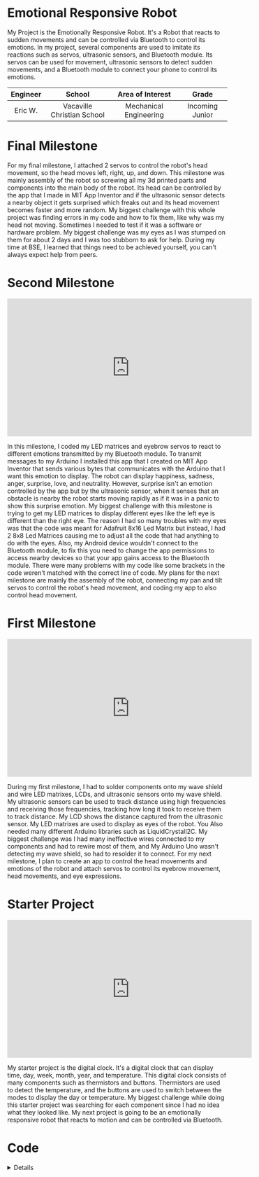 # Emotional Responsive Robot
My Project is the Emotionally Responsive Robot. It's a Robot that reacts to sudden movements and can be controlled via Bluetooth to control its emotions. In my project, several components are used to imitate its reactions such as servos, ultrasonic sensors, and Bluetooth module. Its servos can be used for movement, ultrasonic sensors to detect sudden movements, and a Bluetooth module to connect your phone to control its emotions.

| **Engineer** | **School** | **Area of Interest** | **Grade** |
|:--:|:--:|:--:|:--:|
| Eric W. | Vacaville Christian School | Mechanical Engineering | Incoming Junior |



<!--- **Replace the BlueStamp logo below with an image of yourself and your completed project. Follow the guide [here](https://tomcam.github.io/least-github-pages/adding-images-github-pages-site.html) if you need help.**

![Headstone Image](logo.svg)

  
# Final Milestone
For your final milestone, explain the outcome of your project. Key details to include are:
- What you've accomplished since your previous milestone
- What your biggest challenges and triumphs were at BSE
- A summary of key topics you learned about
- What do you hope to learn in the future after everything you've learned at BSE

**Don't forget to replace the text below with the embedding for your milestone video. Go to Youtube, click Share -> Embed, and copy and paste the code to replace what's below.**

<iframe width="560" height="315" src="(https://www.youtube.com/watch?v=0YXdgLMgcYM&ab_channel=BlueStampEng)" title="YouTube video player" frameborder="0" allow="accelerometer; autoplay; clipboard-write; encrypted-media; gyroscope; picture-in-picture; web-share" allowfullscreen></iframe>
-->

# Final Milestone
For my final milestone, I attached 2 servos to control the robot's head movement, so the head moves left, right, up, and down. This milestone was mainly assembly of the robot so screwing all my 3d printed parts and components into the main body of the robot. Its head can be controlled by the app that I made in MIT App Inventor and if the ultrasonic sensor detects a nearby object it gets surprised which freaks out and its head movement becomes faster and more random. My biggest challenge with this whole project was finding errors in my code and how to fix them, like why was my head not moving. Sometimes I needed to test if it was a software or hardware problem. My biggest challenge was my eyes as I was stumped on them for about 2 days and I was too stubborn to ask for help. During my time at BSE, I learned that things need to be achieved yourself, you can't always expect help from peers. 
# Second Milestone

<iframe width="560" height="315" src="https://www.youtube.com/embed/sZYrgeUFZfM" title="YouTube video player" frameborder="0" allow="accelerometer; autoplay; clipboard-write; encrypted-media; gyroscope; picture-in-picture; web-share" allowfullscreen></iframe>

<!--- For your second milestone, explain what you've worked on since your previous milestone. You can highlight:
- Technical details of what you've accomplished and how they contribute to the final goal
- What has been surprising about the project so far
- Previous challenges you faced that you overcame
- What needs to be completed before your final milestone 

**Don't forget to replace the text below with the embedding for your milestone video. Go to Youtube, click Share -> Embed, and copy and paste the code to replace what's below.**

<iframe width="560" height="315" src="https://www.youtube.com/embed/y3VAmNlER5Y" title="YouTube video player" frameborder="0" allow="accelerometer; autoplay; clipboard-write; encrypted-media; gyroscope; picture-in-picture; web-share" allowfullscreen></iframe>
-->
In this milestone, I coded my LED matrices and eyebrow servos to react to different emotions transmitted by my Bluetooth module. To transmit messages to my Arduino I installed this app that I created on MIT App Inventor that sends various bytes that communicates with the Arduino that I want this emotion to display. The robot can display happiness, sadness, anger, surprise, love, and neutrality. However, surprise isn't an emotion controlled by the app but by the ultrasonic sensor, when it senses that an obstacle is nearby the robot starts moving rapidly as if it was in a panic to show this surprise emotion. My biggest challenge with this milestone is trying to get my LED matrices to display different eyes like the left eye is different than the right eye. The reason I had so many troubles with my eyes was that the code was meant for Adafruit 8x16 Led Matrix but instead, I had 2 8x8 Led Matrices causing me to adjust all the code that had anything to do with the eyes. Also, my Android device wouldn't connect to the Bluetooth module, to fix this you need to change the app permissions to access nearby devices so that your app gains access to the Bluetooth module.  There were many problems with my code like some brackets in the code weren't matched with the correct line of code. My plans for the next milestone are mainly the assembly of the robot, connecting my pan and tilt servos to control the robot's head movement, and coding my app to also control head movement. 

# First Milestone

<iframe width="560" height="315" src="https://www.youtube.com/embed/VuyLpELa1uM" title="YouTube video player" frameborder="0" allow="accelerometer; autoplay; clipboard-write; encrypted-media; gyroscope; picture-in-picture; web-share" allowfullscreen></iframe>

During my first milestone, I had to solder components onto my wave shield and wire LED matrixes, LCDs, and ultrasonic sensors onto my wave shield. My ultrasonic sensors can be used to track distance using high frequencies and receiving those frequencies, tracking how long it took to receive them to track distance. My LCD shows the distance captured from the ultrasonic sensor. My LED matrixes are used to display as eyes of the robot. You Also needed many different Arduino libraries such as LiquidCrystalI2C. My biggest challenge was I had many ineffective wires connected to my components and had to rewire most of them, and My Arduino Uno wasn't detecting my wave shield, so had to resolder it to connect. For my next milestone, I plan to create an app to control the head movements and emotions of the robot and attach servos to control its eyebrow movement, head movements, and eye expressions.

# Starter Project

<iframe width="560" height="315" src="https://www.youtube.com/embed/0YXdgLMgcYM" title="YouTube video player" frameborder="0" allow="accelerometer; autoplay; clipboard-write; encrypted-media; gyroscope; picture-in-picture; web-share" allowfullscreen></iframe>

My starter project is the digital clock. It's a digital clock that can display time, day, week, month, year, and temperature. This digital clock consists of many components such as thermistors and buttons. Thermistors are used to detect the temperature, and the buttons are used to switch between the modes to display the day or temperature. My biggest challenge while doing this starter project was searching for each component since I had no idea what they looked like. My next project is going to be an emotionally responsive robot that reacts to motion and can be controlled via Bluetooth. 





<!--- **Don't forget to replace the text below with the embedding for your milestone video. Go to Youtube, click Share -> Embed, and copy and paste the code to replace what's below.**

<iframe width="560" height="315" src="https://www.youtube.com/embed/CaCazFBhYKs" title="YouTube video player" frameborder="0" allow="accelerometer; autoplay; clipboard-write; encrypted-media; gyroscope; picture-in-picture; web-share" allowfullscreen></iframe>

# Schematics 
Here's where you'll put images of your schematics. [Tinkercad](https://www.tinkercad.com/blog/official-guide-to-tinkercad-circuits) and [Fritzing](https://fritzing.org/learning/) are both great resources because LCDs to create professional schematic diagrams, though BSE recommends Tinkercad because it can be done easily and for free in the browser. 
-->
# Code

<details markdown="1"> 

```

c++
/*************************************************************
//  Brobot: Main File
//  This file contains the setup and execution loop for the Arduino
//  while Brobot is in operation.
//  Project Inspiration: Chris Frazier
//  Modified by Eric W.
//  Date: 7/13/2023
**************************************************************/

#include "Wire.h"
#include "SoftwareServo.h"
#include "Adafruit_LEDBackpack.h"
#include "Adafruit_GFX.h"
#include <Brobot.h>
#include <LiquidCrystal_I2C.h>
#include "WaveHC.h"

#define panPin 14        // This is the pan servo pin
#define tiltPin 15       // This is the tilt servo pin
#define leftBrowPin 16   // This is the left eyebrow servo pin
#define rightBrowPin 17  // This is the right eyebrow servo pin
#define echoPin 12        // This is the echo pin
#define triggerPin 7     // This is the trigger pin

// Create an instance of Brobot
Brobot myBrobot(panPin, tiltPin, leftBrowPin, rightBrowPin, echoPin, triggerPin);

void setup() {
  Serial.begin(9600);  // Set baud rate for serial protocol

  putstring("Free RAM: ");             // This can help with debugging, running out of RAM is bad
  Serial.println(myBrobot.freeRam());  // if this is under 150 bytes it may spell trouble!

  // Set the output pins for the DAC control. This pins are defined in the library
  pinMode(2, OUTPUT);
  pinMode(3, OUTPUT);
  pinMode(4, OUTPUT);
  pinMode(5, OUTPUT);

  //  if (!card.init(true)) { //play with 4 MHz spi if 8MHz isn't working for you
  if (!myBrobot.card.init()) {           //play with 8 MHz spi (default faster!)
    putstring_nl("Card init. failed!");  // Something went wrong, lets print out why
    myBrobot.sdErrorCheck();
    while (1)
      ;  // then 'halt' - do nothing!
  }

  // enable optimize read - some cards may timeout. Disable if you're having problems
  myBrobot.card.partialBlockRead(true);

  // Now we will look for a FAT partition!
  uint8_t part;
  // for (part = 0; part < 5; part++) {     // we have up to 5 slots to look in
  //   if (myBrobot.vol.init(myBrobot.card, part))
  //     break;                             // we found one, lets bail
  // }
  // if (part == 5) {                       // if we ended up not finding one  :(
  //   putstring_nl("No valid FAT partition!");
  //   myBrobot.sdErrorCheck();      // Something went wrong, lets print out why
  //   while(1);                            // then 'halt' - do nothing!
  // }

  // // Lets tell the user about what we found
  // putstring("Using partition ");
  // Serial.print(part, DEC);
  // putstring(", type is FAT");
  // Serial.println(myBrobot.vol.fatType(),DEC);     // FAT16 or FAT32?

  // // Try to open the root directory
  // if (!myBrobot.root.openRoot(myBrobot.vol)) {
  //   putstring_nl("Can't open root dir!"); // Something went wrong,
  //   while(1);                             // then 'halt' - do nothing!
  // }
  // Initialize all of Brobot's public variables
  myBrobot.incomingByte = -1;
  myBrobot.currentPanAngle = 90;
  myBrobot.currentTiltAngle = 90;
  myBrobot.nextPanAngle = 90;
  myBrobot.nextTiltAngle = 90;
  myBrobot.currentLBAngle = 90;
  myBrobot.currentRBAngle = 90;
  myBrobot.neckTimer = 400;
  myBrobot.neckSpeed = NECK_SPEED;
  myBrobot.headMoveToggle = 0;
  myBrobot.leftToggle = 0;
  myBrobot.rightToggle = 0;
  myBrobot.upToggle = 0;
  myBrobot.downToggle = 0;

  // Run Brobot setup function (initializes LED eyes)
  myBrobot.setup();

  // Attach and initialize all 4 servos
  myBrobot.pan.attach(panPin);
  myBrobot.tilt.attach(tiltPin);
  myBrobot.leftBrow.attach(leftBrowPin);
  myBrobot.rightBrow.attach(rightBrowPin);
  myBrobot.pan.write(myBrobot.currentPanAngle);
  delay(20);
  myBrobot.tilt.write(myBrobot.currentTiltAngle);
  myBrobot.leftBrow.write(myBrobot.currentLBAngle);
  myBrobot.rightBrow.write(myBrobot.currentRBAngle);
  //SoftwareServo::refresh();
  delay(20);


  myBrobot.updateFace();

  delay(2000);
  SoftwareServo::refresh();
}

void loop() {
  // Every loop check for Bluetooth data
  myBrobot.checkBT();

  // The following code sets Brobot's eyebrow positions
  //  - -
  if (myBrobot.nextEmotion == NEUTRAL) {
    //myBrobot.togglePause = true;
    myBrobot.nextLBAngle = 90;
    myBrobot.nextRBAngle = 90;
    while ((myBrobot.currentLBAngle != myBrobot.nextLBAngle) || (myBrobot.currentRBAngle != myBrobot.nextRBAngle)) {
      if (myBrobot.currentLBAngle < myBrobot.nextLBAngle) {
        myBrobot.currentLBAngle++;
      } else if (myBrobot.currentLBAngle > myBrobot.nextLBAngle) {
        myBrobot.currentLBAngle--;
      }
      if (myBrobot.currentRBAngle < myBrobot.nextRBAngle) {
        myBrobot.currentRBAngle++;
      } else if (myBrobot.currentRBAngle > myBrobot.nextRBAngle) {
        myBrobot.currentRBAngle--;
      }
      myBrobot.leftBrow.write(myBrobot.currentLBAngle);
      myBrobot.rightBrow.write(myBrobot.currentRBAngle);
      SoftwareServo::refresh();
    }
    // if((myBrobot.currentLBAngle == myBrobot.nextLBAngle) && (myBrobot.currentRBAngle == myBrobot.nextRBAngle)){
    //   myBrobot.togglePause = false;
    // }
  }

  //  /
  else if (myBrobot.nextEmotion == SURPRISED || myBrobot.nextEmotion == HAPPY || myBrobot.nextEmotion == SAD || myBrobot.nextEmotion == LOVE) {
    //myBrobot.togglePause = true;
    myBrobot.nextLBAngle = 120;
    myBrobot.nextRBAngle = 60;
    while ((myBrobot.currentLBAngle != myBrobot.nextLBAngle) || (myBrobot.currentRBAngle != myBrobot.nextRBAngle)) {
      if (myBrobot.currentLBAngle < myBrobot.nextLBAngle) {
        myBrobot.currentLBAngle++;
      } else if (myBrobot.currentLBAngle > myBrobot.nextLBAngle) {
        myBrobot.currentLBAngle--;
      }
      if (myBrobot.currentRBAngle < myBrobot.nextRBAngle) {
        myBrobot.currentLBAngle++;
      } else if (myBrobot.currentRBAngle > myBrobot.nextRBAngle) {
        myBrobot.currentRBAngle--;
      }
      myBrobot.leftBrow.write(myBrobot.currentLBAngle);
      myBrobot.rightBrow.write(myBrobot.currentRBAngle);
      SoftwareServo::refresh();
    }
    // if ((myBrobot.currentLBAngle == myBrobot.nextLBAngle) && (myBrobot.currentRBAngle == myBrobot.nextRBAngle)) {
    //   myBrobot.togglePause = false;
    // }
  }
 
  else if (myBrobot.nextEmotion == ANGRY) {
    //myBrobot.togglePause = true;
    myBrobot.nextLBAngle = 60;
    myBrobot.nextRBAngle = 120;
    while ((myBrobot.currentLBAngle != myBrobot.nextLBAngle) || (myBrobot.currentRBAngle != myBrobot.nextRBAngle)) {
      if (myBrobot.currentLBAngle < myBrobot.nextLBAngle) {
        myBrobot.currentLBAngle++;
      } else if (myBrobot.currentLBAngle > myBrobot.nextLBAngle) {
        myBrobot.currentLBAngle--;
      }
      if (myBrobot.currentRBAngle < myBrobot.nextRBAngle) {
        myBrobot.currentRBAngle++;
      } else if (myBrobot.currentRBAngle > myBrobot.nextRBAngle) {
        myBrobot.currentRBAngle--;
      }
      myBrobot.leftBrow.write(myBrobot.currentLBAngle);
      myBrobot.rightBrow.write(myBrobot.currentRBAngle);
      SoftwareServo::refresh();
    }
    //if((myBrobot.currentLBAngle == myBrobot.nextLBAngle) && (myBrobot.currentRBAngle == myBrobot.nextRBAngle)){
    //   myBrobot.togglePause = false;
    //}
  }
  SoftwareServo::refresh();
  // Update Brobot's face each loop

  myBrobot.updateFace();

  /* The following code controls the pan/tilt neck servos
  // Brobot will randomly look in a defined set of angles for both pan and tilt.
  // Each loop, if the current servo position variable is not at the same position 
  // as the next position variable, the servos will increment/decrement the current 
  // angle by 1 as needed. The neckSpeed variable causes the pan/tilt servos to only 
  // change every *neckspeed* loop cycle. The neckTimer variable causes Brobot to pause
  // before looking in another direction.
  */

  if (myBrobot.headMoveToggle == 0) {
    if (myBrobot.currentPanAngle == myBrobot.nextPanAngle) {
      if (myBrobot.neckTimer == 0) {
        myBrobot.nextPanAngle = random(MIN_PAN_ANGLE, MAX_PAN_ANGLE);
        myBrobot.nextTiltAngle = random(MIN_TILT_ANGLE, MAX_TILT_ANGLE);
        Serial.println(myBrobot.nextPanAngle);
        Serial.println(myBrobot.nextTiltAngle);
        Serial.println("under tilt angle");
      } else {
        myBrobot.neckTimer--;
      }
    } else {
      myBrobot.neckSpeed--;
      myBrobot.neckTimer = random(60, 80);
      if (myBrobot.neckSpeed == 0) {
        if (millis() % 2 == 0) {
          if (myBrobot.currentPanAngle < myBrobot.nextPanAngle) {
            myBrobot.currentPanAngle++;
          } else if (myBrobot.currentPanAngle > myBrobot.nextPanAngle) {
            myBrobot.currentPanAngle--;
          }
          myBrobot.pan.write(myBrobot.currentPanAngle);
          SoftwareServo::refresh();
          //delay(10);
        } else {
          if (myBrobot.currentTiltAngle < myBrobot.nextTiltAngle) {
            myBrobot.currentTiltAngle++;
          } else if (myBrobot.currentTiltAngle > myBrobot.nextTiltAngle) {
            myBrobot.currentTiltAngle--;
          }
          myBrobot.tilt.write(myBrobot.currentTiltAngle);
          SoftwareServo::refresh();
        }
        myBrobot.neckSpeed = NECK_SPEED;
      }
    }
  } else {
    myBrobot.neckSpeed--;
    if (myBrobot.neckSpeed == 0) {
      if (myBrobot.currentTiltAngle <= MAX_TILT_ANGLE) {
        if (myBrobot.upToggle) {
          myBrobot.currentTiltAngle++;
        }
      }
      if (myBrobot.currentTiltAngle >= MIN_TILT_ANGLE) {
        if (myBrobot.downToggle) {
          myBrobot.currentTiltAngle--;
        }
      }
      if (myBrobot.currentPanAngle <= MAX_PAN_ANGLE) {
        if (myBrobot.rightToggle) {
          myBrobot.currentPanAngle++;
        }
      }
      if (myBrobot.currentPanAngle >= MIN_PAN_ANGLE) {
        if (myBrobot.leftToggle) {
          myBrobot.currentPanAngle--;
        }
      }
      myBrobot.pan.write(myBrobot.currentPanAngle);
      myBrobot.tilt.write(myBrobot.currentTiltAngle);
      SoftwareServo::refresh();
      delay(10);
      myBrobot.neckSpeed = NECK_SPEED;
    }
  }

  if (myBrobot.soundToggle && !myBrobot.togglePause) {
    SoftwareServo::refresh();
    //delay(200);
    myBrobot.playComplete();
  }
  //delay(20);
}

```
<!--- 
# Bill of Materials
Here's where you'll list the parts in your project. To add more rows, just copy and paste the example rows below.
Don't forget to place the link of where to buy each component inside the quotation marks in the corresponding row after href =. Follow the guide [here]([url](https://www.markdownguide.org/extended-syntax/)) to learn how to customize this to your project needs. 
-->
# Bill of Materials

| **Part** | **Note** | **Price** | **Link** |
|:--:|:--:|:--:|:--:|
| Arduino Uno | programmable microcontroller board | $28.50 | <a href="https://www.amazon.com/Arduino-A000066-ARDUINO-UNO-R3/dp/B008GRTSV6/"> Link </a> |
| Adafruit wave shield | adding audio | $26.82 | <a href="https://www.amazon.com/Adafruit-Wave-Shield-Arduino-Kit/dp/B00IQXZN9Q/"> Link </a> |
| 2x 8x8 LED Matrixes | display as eyes | $7.99 | <a href="https://www.amazon.com/DIYables-Display-Arduino-ESP8266-Raspberry/dp/B0BXKM66XX/"> Link </a> |
| 16x2 LCD Character Display w/ I2C backpack | display messages | $8.99 | <a href="https://www.amazon.com/SunFounder-Serial-Module-Display-Arduino/dp/B071Y6JX3H/"> Link </a> |
| 2x MG995 Servo Motor | pan and tilt head | $18.99 | <a href="https://www.amazon.com/180%C2%B0High-Torque-Helicopter-Airplane-Futaba/dp/B07PFD6H31/"> Link </a> |
| Pan Tilt Servo Brackets | making multi axis joints | $6.43 | <a href="https://www.amazon.com/Bracket-Sensor-Multifunction-Bearing-Screws/dp/B0B3Y7ZXZD/"> Link </a> |
| HC-SR04 Ultrasonic Sensor | Track distance | $1.80 | <a href="https://www.amazon.com/Organizer-Ultrasonic-Distance-MEGA2560-ElecRight/dp/B07RGB4W8V/"> Link </a> |
| 2 Watt 8 Ohm Small Speaker | Output for audio | $3.94 | <a href="https://www.amazon.com/Gikfun-Speaker-Diameter-Arduino-AE1054/dp/B01EJI8UWI/"> Link </a> |
| 4 AA Battery Holder with Vdd and Gnd Wires | power source | $3.24 | <a href="https://www.amazon.com/LAMPVPATH-Battery-Holder-Leads-Wires/dp/B07T7MTRZX/"> Link </a> |
| 2x SG90 9G Micro Servos | move eyebrows | $7.29 | <a href="https://www.amazon.com/Sipytoph-Helicopter-Airplane-Walking-Control/dp/B09185SC1W/"> Link </a> |
| 40p 200mm Male-to-Female Dupont Cables | interconnect components | $3.25 | <a href="https://www.amazon.com/GenBasic-Solderless-Dupont-Compatible-Breadboard-Prototyping/dp/B01L5UKAPI/"> Link </a> |
| 40p 200mm Female-to_Male Jumper Cables | connect electric circuits to circuit boards | $12.49 | <a href="https://www.amazon.com/uxcell-Female-Jumper-2-54mm-Breadboard/dp/B07GN85RC2/"> Link </a> |
| 8 GB microSDHC Class 4 Flash Memory Card SDC4/8GBET | insert into wave shield | $9.99   | <a href="https://www.amazon.com/Kingston-Class-MicroSDHC-Memory-Adapter/dp/9983039281/"> Link </a> |
| HC-05 Wireless Bluetooth RF Transceiver | connect android device | $10.39 | <a href="https://www.amazon.com/HiLetgo-Wireless-Bluetooth-Transceiver-Arduino/dp/B071YJG8DR/"> Link </a> |
| Breadboard with 2 Power Rails and 50p Jumper Cables | connecting components | $11.99 | <a href="https://www.amazon.com/HUAREW-Breadboard-Jumper-Include-Points/dp/B09VKYLYN7/"> Link </a> |
| 4x 5/8 steel screw | securing components | $0.44 | <a href="https://www.amazon.com/Sentry-Supply-651-0358-8-Inch-Chrome/dp/B00DUQ9NK4/"> Link </a> |
| 8x 4-40x3/4 steel screw | securing components | $0.56 | <a href="https://www.amazon.com/Phillips-Machine-Screws-Stainless-Thread/dp/B01HQ6UP32/"> Link </a> |
| 12x 4-40x1/2 steel screw | securing components | $0.27 | <a href="https://www.amazon.com/2500pcs-4-40x1-Socket-Button-Stainless/dp/B06XF1W9TQ/"> Link </a> |
| 20x 4-40 steel nut | securing components | $0.40 | <a href="https://www.amazon.com/Steel-Hex-4-40-Threads-Pack/dp/B000N2YSU8/"> Link </a> |
| 4x 6-32x1/2 oval | securing components | $0.29 | <a href="https://www.amazon.com/Prime-Line-Products-MP9191-Construction-Slotted/dp/B01MA6EMXH/"> Link </a> |
| 4x 6-32 nut | securing components | $0.64 | <a href="https://www.amazon.com/Instockbolts-Nylon-Insert-Stainless-Steel/dp/B09V4T41WL/"> Link </a> |

<!---
| Item Name | What the item is used for | $Price | <a href="https://www.amazon.com/Arduino-A000066-ARDUINO-UNO-R3/dp/B008GRTSV6/"> Link </a> |
|:--:|:--:|:--:|:--:|


# Other Resources/Examples
One of the best parts about Github is that you can view how other people set up their own work. Here are some past BSE portfolios that are awesome examples. You can view how they set up their portfolio, and you can view their index.md files to understand how they implemented different portfolio components.
- [Example 1](https://trashytuber.github.io/YimingJiaBlueStamp/)
- [Example 2](https://sviatil0.github.io/Sviatoslav_BSE/)
- [Example 3](https://arneshkumar.github.io/arneshbluestamp/)

To watch the BSE tutorial on how to create a portfolio, click here.
-->
